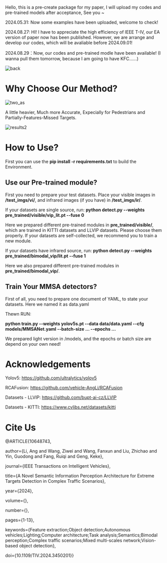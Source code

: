 Hello, this is a pre-create package for my paper, I will upload my codes and pre-trained models after acceptance, See you ~

2024.05.31: Now some examples have been uploaded, welcome to check!

2024.08.27: HI! I have to appreciate the high efficiency of IEEE T-IV, our EA version of paper now has been published. However, we are arrange and develop our codes, which will be avaliable before 2024.09.01!

2024.08.29：Now, our codes and pre-trained modle have been available! (I wanna pull them tomorrow, because I am going to have KFC......)

![back](https://github.com/user-attachments/assets/9a271061-9600-4e84-b514-87a3c0465941)

# Why Choose Our Method?

![two_as](https://github.com/user-attachments/assets/9fba7773-86ba-4eb6-ae0a-b226566b6548)

A little heavier, Much more Accurate, Expecially for Pedestrians and Partially-Features-Missed Targets.

![results2](https://github.com/user-attachments/assets/a8941e48-449a-4e12-8a26-289071e1bcc2)

# How to Use?

First you can use the **pip install -r requirements.txt** to build the Environment.

## Use our Pre-trained module?

First you need to prepare your test datasets. Place your visible images in **/test_imgs/vi/**, and infrared images (if you have) in **/test_imgs/ir/**.

If your datasets are single source, run:
**python detect.py --weights pre_trained/visible/vip_lit.pt --fuse 0**

Here we prepared different pre-trained modules in **pre_trained/visible/**, which are trained in KITTI datasets and LLVIP datasets. Please choose them properly. If your datasets are self-collected, we recommend you to train a new module.

If your datasets have infrared source, run:
**python detect.py --weights pre_trained/bimodal_vip/lit.pt --fuse 1**

Here we also prepared different pre-trained modules in **pre_trained/bimodal_vip/**.

## Train Your MMSA detectors?

First of all, you need to prepare one document of YAML, to state your datasets. Here we named it as data.yaml

Thewn RUN:

**python train.py --weights yolov5s.pt --data data/data.yaml --cfg models/MMSANet.yaml --batch-size ... --epochs ...**

We prepared light version in /models, and the epochs or batch size are depend on your own need!

# Acknowledgements

Yolov5: https://github.com/ultralytics/yolov5

RCAFusion: https://github.com/vehicle-AngLi/RCAFusion

Datasets - LLVIP: https://github.com/bupt-ai-cz/LLVIP

Datasets - KITTI: https://www.cvlibs.net/datasets/kitti

# Cite Us

@ARTICLE{10648743,

  author={Li, Ang and Wang, Ziwei and Wang, Fanxun and Liu, Zhichao and Yin, Guodong and Fang, Ruiqi and Geng, Keke},
  
  journal={IEEE Transactions on Intelligent Vehicles}, 
  
  title={A Novel Semantic Information Perception Architecture for Extreme Targets Detection in Complex Traffic Scenarios}, 
  
  year={2024},
  
  volume={},
  
  number={},
  
  pages={1-13},
  
  keywords={Feature extraction;Object detection;Autonomous vehicles;Lighting;Computer architecture;Task analysis;Semantics;Bimodal perception;Complex traffic scenarios;Mixed multi-scales network;Vision-based object detection},
  
  doi={10.1109/TIV.2024.3450201}}
